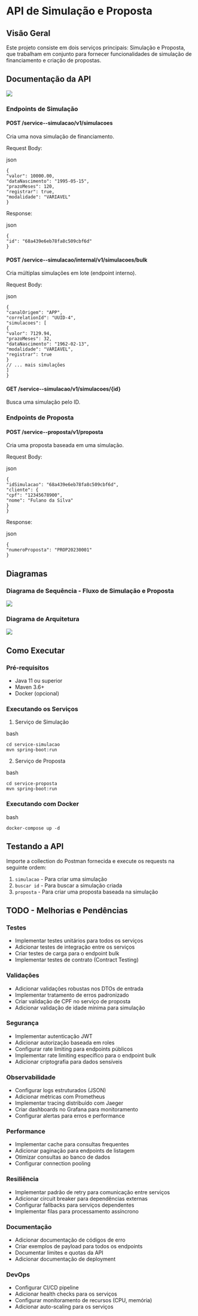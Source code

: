 # API de Simulação e Proposta

## Visão Geral

Este projeto consiste em dois serviços principais: Simulação e Proposta, que trabalham em conjunto para fornecer funcionalidades de simulação de financiamento e criação de propostas.

## Documentação da API

![](img/swagger.png)


### Endpoints de Simulação

#### POST /service--simulacao/v1/simulacoes

Cria uma nova simulação de financiamento.

Request Body:

json

`{`  
  `"valor": 10000.00,`  
  `"dataNascimento": "1995-05-15",`  
  `"prazoMeses": 120,`  
  `"registrar": true,`  
  `"modalidade": "VARIAVEL"`  
`}`

Response:

json

`{`  
  `"id": "68a439e6eb78fa8c509cbf6d"`  
`}`

#### POST /service--simulacao/internal/v1/simulacoes/bulk

Cria múltiplas simulações em lote (endpoint interno).

Request Body:

json

`{`  
  `"canalOrigem": "APP",`  
  `"correlationId": "UUID-4",`  
  `"simulacoes": [`  
    `{`  
      `"valor": 7129.94,`  
      `"prazoMeses": 32,`  
      `"dataNascimento": "1962-02-13",`  
      `"modalidade": "VARIAVEL",`  
      `"registrar": true`  
    `}`  
    `// ... mais simulações`  
  `]`  
`}`

#### GET /service--simulacao/v1/simulacoes/{id}

Busca uma simulação pelo ID.

### Endpoints de Proposta

#### POST /service--proposta/v1/proposta

Cria uma proposta baseada em uma simulação.

Request Body:

json

`{`  
  `"idSimulacao": "68a439e6eb78fa8c509cbf6d",`  
  `"cliente": {`  
    `"cpf": "12345678900",`  
    `"nome": "Fulano da Silva"`  
  `}`  
`}`

Response:

json

`{`  
  `"numeroProposta": "PROP20230001"`  
`}`

## Diagramas

### Diagrama de Sequência \- Fluxo de Simulação e Proposta

![](img/img1.png)

### Diagrama de Arquitetura

![](img/img2.png)

## Como Executar

### Pré-requisitos

* Java 11 ou superior  
* Maven 3.6+  
* Docker (opcional)

### Executando os Serviços

1. Serviço de Simulação

bash

`cd service-simulacao`  
`mvn spring-boot:run`

2. Serviço de Proposta

bash

`cd service-proposta`  
`mvn spring-boot:run`

### Executando com Docker

bash

`docker-compose up -d`

## Testando a API

Importe a collection do Postman fornecida e execute os requests na seguinte ordem:

1. `simulacao` \- Para criar uma simulação  
2. `buscar id` \- Para buscar a simulação criada  
3. `proposta` \- Para criar uma proposta baseada na simulação

## TODO \- Melhorias e Pendências

### Testes

* Implementar testes unitários para todos os serviços  
* Adicionar testes de integração entre os serviços  
* Criar testes de carga para o endpoint bulk  
* Implementar testes de contrato (Contract Testing)

### Validações

* Adicionar validações robustas nos DTOs de entrada  
* Implementar tratamento de erros padronizado  
* Criar validação de CPF no serviço de proposta  
* Adicionar validação de idade mínima para simulação

### Segurança

* Implementar autenticação JWT  
* Adicionar autorização baseada em roles  
* Configurar rate limiting para endpoints públicos  
* Implementar rate limiting específico para o endpoint bulk  
* Adicionar criptografia para dados sensíveis

### Observabilidade

* Configurar logs estruturados (JSON)  
* Adicionar métricas com Prometheus  
* Implementar tracing distribuído com Jaeger  
* Criar dashboards no Grafana para monitoramento  
* Configurar alertas para erros e performance

### Performance

* Implementar cache para consultas frequentes  
* Adicionar paginação para endpoints de listagem  
* Otimizar consultas ao banco de dados  
* Configurar connection pooling

### Resiliência

* Implementar padrão de retry para comunicação entre serviços  
* Adicionar circuit breaker para dependências externas  
* Configurar fallbacks para serviços dependentes  
* Implementar filas para processamento assíncrono

### Documentação

* Adicionar documentação de códigos de erro  
* Criar exemplos de payload para todos os endpoints  
* Documentar limites e quotas da API  
* Adicionar documentação de deployment

### DevOps

* Configurar CI/CD pipeline  
* Adicionar health checks para os serviços  
* Configurar monitoramento de recursos (CPU, memória)  
* Adicionar auto-scaling para os serviços